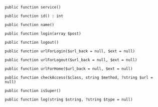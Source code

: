     public function service()

    public function id() : int

    public function name()

    public function login(array $post)

    public function logout()

    public function urlForLogin($url_back = null, $ext = null)

    public function urlForLogout($url_back = null, $ext = null)

    public function urlForHome($url_back = null, $ext = null)

    public function checkAccess($class, string $method, ?string $url = null)

    public function isSuper()

    public function log(string $string, ?string $type = null)

